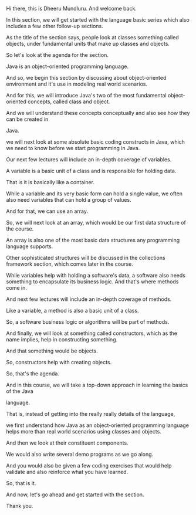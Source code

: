 Hi there, this is Dheeru Mundluru. And welcome back.

In this section, we will get started with the language basic series which also includes a few other follow-up sections.

As the title of the section says, people look at classes something called objects, under fundamental units that make up classes and objects.

So let's look at the agenda for the section.

Java is an object-oriented programming language.

And so, we begin this section by discussing about object-oriented environment and it's use in modeling real world scenarios.

And for this, we will introduce Java's two of the most fundamental object-oriented concepts, called class and object.

And we will understand these concepts conceptually and also see how they can be created in

Java.

we will next look at some absolute basic coding constructs in Java, which we need to know before we start programming in Java.

Our next few lectures will include an in-depth coverage of variables.

A variable is a basic unit of a class and is responsible for holding data.

That is it is basically like a container.

While a variable and its very basic form can hold a single value, we often also need variables that can hold a group of values.

And for that, we can use an array.

So, we will next look at an array, which would be our first data structure of the course.

An array is also one of the most basic data structures any programming language supports.

Other sophisticated structures will be discussed in the collections framework section, which comes later in the course.

While variables help with holding a software's data, a software also needs something to encapsulate its business logic. And that's where methods come in.

And next few lectures will include an in-depth coverage of methods.

Like a variable, a method is also a basic unit of a class.

So, a software business logic or algorithms will be part of methods.

And finally, we will look at something called constructors, which as the name implies, help in constructing something.

And that something would be objects.

So, constructors help with creating objects.

So, that's the agenda.

And in this course, we will take a top-down approach in learning the basics of the Java

language.

That is, instead of getting into the really really details of the language,

we first understand how Java as an object-oriented programming language helps more than real world scenarios using classes and objects.

And then we look at their constituent components.

We would also write several demo programs as we go along.

And you would also be given a few coding exercises that would help validate and also reinforce what you have learned.

So, that is it. 

And now, let's go ahead and get started with the section.

Thank you.